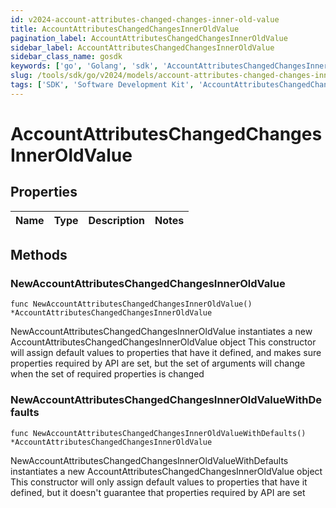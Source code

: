 ```yaml
---
id: v2024-account-attributes-changed-changes-inner-old-value
title: AccountAttributesChangedChangesInnerOldValue
pagination_label: AccountAttributesChangedChangesInnerOldValue
sidebar_label: AccountAttributesChangedChangesInnerOldValue
sidebar_class_name: gosdk
keywords: ['go', 'Golang', 'sdk', 'AccountAttributesChangedChangesInnerOldValue', 'V2024AccountAttributesChangedChangesInnerOldValue'] 
slug: /tools/sdk/go/v2024/models/account-attributes-changed-changes-inner-old-value
tags: ['SDK', 'Software Development Kit', 'AccountAttributesChangedChangesInnerOldValue', 'V2024AccountAttributesChangedChangesInnerOldValue']
---
```


# AccountAttributesChangedChangesInnerOldValue

## Properties

Name | Type | Description | Notes
------------ | ------------- | ------------- | -------------

## Methods

### NewAccountAttributesChangedChangesInnerOldValue

`func NewAccountAttributesChangedChangesInnerOldValue() *AccountAttributesChangedChangesInnerOldValue`

NewAccountAttributesChangedChangesInnerOldValue instantiates a new AccountAttributesChangedChangesInnerOldValue object
This constructor will assign default values to properties that have it defined,
and makes sure properties required by API are set, but the set of arguments
will change when the set of required properties is changed

### NewAccountAttributesChangedChangesInnerOldValueWithDefaults

`func NewAccountAttributesChangedChangesInnerOldValueWithDefaults() *AccountAttributesChangedChangesInnerOldValue`

NewAccountAttributesChangedChangesInnerOldValueWithDefaults instantiates a new AccountAttributesChangedChangesInnerOldValue object
This constructor will only assign default values to properties that have it defined,
but it doesn't guarantee that properties required by API are set


